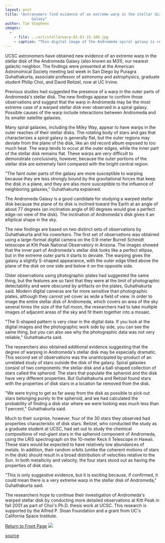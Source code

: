 ```yaml
---
layout: post
title: "Astronomers find evidence of an extreme warp in the stellar disk of the Andromeda
			Galaxy"
author: Tim Stephens
images:
  -
    - file: ../art/stellarwarp.01-01-15.180.jpg
    - caption: "This digital image of the Andromeda spiral galaxy is reproduced at increasing contrast levels (top to bottom). The highest contrast image (bottom) shows evidence of a substantial warp in the outer portion of Andromeda's stellar disk, especially noticeable on the left side. Credit: Puragra Guhathakurta, Philip Choi, and Somak Raychaudhury."
---
```


UCSC astronomers have obtained new evidence of an extreme warp in the stellar disk of the Andromeda Galaxy (also known as M31), our nearest galactic neighbor. The findings were presented at the American Astronomical Society meeting last week in San Diego by Puragra Guhathakurta, associate professor of astronomy and astrophysics, graduate student Philip Choi, and David Reitzel, now at UC Irvine.

Previous studies had suggested the presence of a warp in the outer parts of Andromeda's stellar disk. The new findings appear to confirm those observations and suggest that the warp in Andromeda may be the most extreme case of a warped stellar disk ever observed in a spiral galaxy. Possible causes of the warp include interactions between Andromeda and its smaller satellite galaxies.  
  
Many spiral galaxies, including the Milky Way, appear to have warps in the outer reaches of their stellar disks. The rotating body of stars and gas that characterizes a spiral galaxy is generally flat, but the outer regions may deviate from the plane of the disk, like an old record album exposed to too much heat. The warp tends to occur at the outer edges, while the inner part of the stellar disk remains flat. These warps are very difficult to demonstrate conclusively, however, because the outer portions of the stellar disk are extremely faint compared with the bright central region.  
  
"The faint outer parts of the galaxy are more susceptible to warping because they are less strongly bound by the gravitational forces that keep the disk in a plane, and they are also more susceptible to the influence of neighboring galaxies," Guhathakurta explained.  
  
The Andromeda Galaxy is a good candidate for studying a warped stellar disk because the plane of its disk is inclined toward the Earth at an angle of about 77 degrees (an inclination angle of 90 degrees would give a perfect edge-on view of the disk). The inclination of Andromeda's disk gives it an elliptical shape in the sky.   
  
The new findings are based on two distinct sets of observations by Guhathakurta and his coworkers. The first set of observations was obtained using a large-format digital camera on the 0.9-meter Burrell Schmidt telescope at Kitt Peak National Observatory in Arizona. The images showed that the inner part of Andromeda's stellar disk looks like a perfect ellipse, but in the extreme outer parts it starts to deviate. The warping gives the galaxy a slightly S-shaped appearance, with the outer edge tilted above the plane of the disk on one side and below it on the opposite side.  
  
Older observations using photographic plates had suggested the same thing, but the features are so faint that they were at the limit of photographic detectability and were obscured by artifacts on the plates, Guhathakurta said. Modern digital cameras are far more sensitive than photographic plates, although they cannot yet cover as wide a field of view. In order to image the entire stellar disk of Andromeda, which covers an area of the sky several times the size of the full moon, the researchers had to take multiple images of adjacent areas of the sky and fit them together into a mosaic.  
  
"The S-shaped pattern is very clear in the digital data. If you look at the digital images and the photographic work side by side, you can see the same thing, but you can also see why the photographic data was not very reliable," Guhathakurta said.  
  
The researchers also obtained additional evidence suggesting that the degree of warping in Andromeda's stellar disk may be especially dramatic. This second set of observations was the unanticipated by-product of an unrelated study of stars outside the disk of the galaxy. Spiral galaxies consist of two components: the stellar disk and a ball-shaped collection of stars called the spheroid. The stars that populate the spheroid and the disk have very different properties. But Guhathakurta and Reitzel found stars with the properties of disk stars in a location far removed from the disk.  
  
"We were trying to get as far away from the disk as possible to pick out stars belonging purely to the spheroid, and we had calculated the probability of finding a disk star where we were looking was much less than 1 percent," Guhathakurta said.  
  
Much to their surprise, however, four of the 30 stars they observed had properties characteristic of disk stars. Reitzel, who conducted the study as a graduate student at UCSC, had set out to study the chemical compositions of red-giant stars in the spheroid component of Andromeda, using the LRIS spectrograph on the 10-meter Keck II Telescope in Hawaii. These stars would be expected to have relatively low abundances of metals. In addition, their random orbits (unlike the coherent motions of stars in the disk) should result in a broad distribution of velocities relative to the Sun. In both metallicity and velocity, the four stars stood out as having the properties of disk stars.  
  
"This is only suggestive evidence, but it is exciting because, if confirmed, it could mean there is a very extreme warp in the stellar disk of Andromeda," Guhathakurta said.  
  
The researchers hope to continue their investigation of Andromeda's warped stellar disk by conducting more detailed observations at Kitt Peak in fall 2001 as part of Choi's Ph.D. thesis work at UCSC. This research is supported by the Alfred P. Sloan Foundation and a grant from UC's California Space Institute.

  
[Return to Front Page][1] ![ ][2]

[1]: ../../index.html
[2]: ../../images/trans.gif

[source](http://www1.ucsc.edu/currents/00-01/01-15/andromeda.html "Permalink to andromeda")
